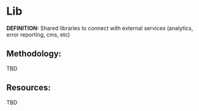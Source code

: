 # Lib

**DEFINITION:** Shared libraries to connect with external services (analytics, error reporting, cms, etc)

## Methodology:

TBD

## Resources:

TBD
